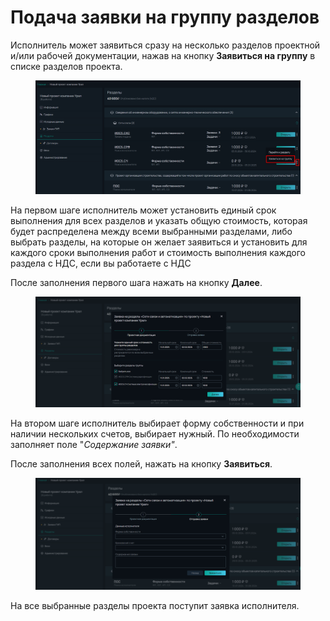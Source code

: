 # Подача заявки на группу разделов

Исполнитель может заявиться сразу на несколько разделов проектной и/или рабочей документации, нажав на кнопку **Заявиться на группу** в списке разделов проекта.

<figure><img src="../../.gitbook/assets/image (45).png" alt=""><figcaption></figcaption></figure>

На первом шаге исполнитель может установить единый срок выполнения для всех разделов и указать общую стоимость, которая будет распределена между всеми выбранными разделами, либо выбрать разделы, на которые он желает заявиться и установить для каждого сроки выполнения работ и стоимость выполнения каждого раздела с НДС, если вы работаете с НДС

После заполнения первого шага нажать на кнопку **Далее**.

<figure><img src="../../.gitbook/assets/image (46).png" alt=""><figcaption></figcaption></figure>

На втором шаге исполнитель выбирает форму собственности и при наличии нескольких счетов, выбирает нужный. По необходимости заполняет поле "_Содержание заявки"_.

После заполнения всех полей, нажать на кнопку **Заявиться**.

<figure><img src="../../.gitbook/assets/image (47).png" alt=""><figcaption></figcaption></figure>

На все выбранные разделы проекта поступит заявка исполнителя.&#x20;
